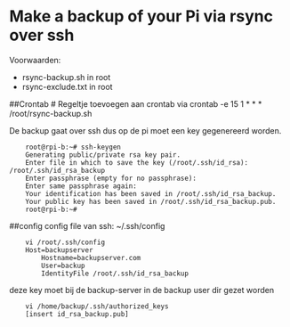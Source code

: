 # Make a backup of your Pi via rsync over ssh

Voorwaarden:
- rsync-backup.sh in root
- rsync-exclude.txt in root

##Crontab
	# Regeltje toevoegen aan crontab via crontab -e
	15 1 * * *	/root/rsync-backup.sh

De backup gaat over ssh dus op de pi moet een key gegenereerd worden.

```
	root@rpi-b:~# ssh-keygen 
	Generating public/private rsa key pair.
	Enter file in which to save the key (/root/.ssh/id_rsa): /root/.ssh/id_rsa_backup
	Enter passphrase (empty for no passphrase): 
	Enter same passphrase again: 
	Your identification has been saved in /root/.ssh/id_rsa_backup.
	Your public key has been saved in /root/.ssh/id_rsa_backup.pub.
	root@rpi-b:~# 
```

##config
config file van ssh: ~/.ssh/config

```
	vi /root/.ssh/config
	Host=backupserver
		Hostname=backupserver.com
		User=backup
		IdentityFile /root/.ssh/id_rsa_backup
```

deze key moet bij de backup-server in de backup user dir gezet worden

```
	vi /home/backup/.ssh/authorized_keys
	[insert id_rsa_backup.pub]
```

